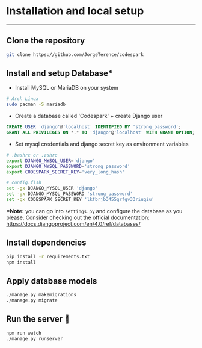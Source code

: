 # Installation and local setup

---

## Clone the repository

```bash
git clone https://github.com/JorgeTerence/codespark
```

## Install and setup Database\*

- Install MySQL or MariaDB on your system

```sh
# Arch Linux
sudo pacman -S mariadb
```

- Create a database called 'Codespark' + create Django user

```sql
CREATE USER 'django'@'localhost' IDENTIFIED BY 'strong_password';
GRANT ALL PRIVILEGES ON *.* TO 'django'@'localhost' WITH GRANT OPTION;
```

- Set mysql credentials and django secret key as environment variables

```sh
# .bashrc or .zshrc
export DJANGO_MYSQL_USER='django'
export DJANGO_MYSQL_PASSWORD='strong_password'
export CODESPARK_SECRET_KEY='very_long_hash'
```

```sh
# config.fish
set -gx DJANGO_MYSQL_USER 'django'
set -gx DJANGO_MYSQL_PASSWORD 'strong_password'
set -gx CODESPARK_SECRET_KEY 'lkfbrjb3455grfgv33riugiu'
```

**\*Note:** you can go into `settings.py` and configure the database as you please. Consider checking out the official documentation: https://docs.djangoproject.com/en/4.0/ref/databases/

## Install dependencies

```sh
pip install -r requirements.txt
npm install
```

## Apply database models

```sh
./manage.py makemigrations
./manage.py migrate
```

## Run the server 🚀

```sh
npm run watch
./manage.py runserver
```
